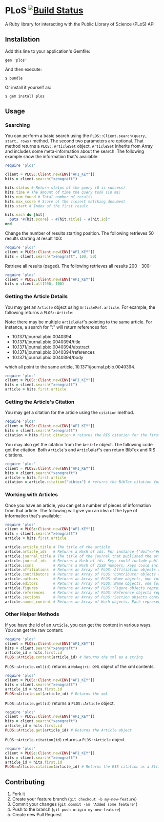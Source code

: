 # PLoS [![Build Status](https://travis-ci.org/cpetersen/plos.png?branch=master)](https://travis-ci.org/cpetersen/plos)

A Ruby library for interacting with the Public Library of Science (PLoS) API

## Installation

Add this line to your application's Gemfile:

    gem 'plos'

And then execute:

    $ bundle

Or install it yourself as:

    $ gem install plos

## Usage

### Searching

You can perform a basic search using the ```PLOS::Client.search(query, start, rows)``` method. The second two parameters are optional. That method returns a ```PLOS::ArticleSet``` object. ```ArticleSet``` inherits from Array and includes some meta-information about the search. The following example show the information that's available:

```ruby
require 'plos'

client = PLOS::Client.new(ENV["API_KEY"])
hits = client.search("xenograft")

hits.status # Return status of the query (0 is success)
hits.time # The amount of time the query took (in ms)
hits.num_found # Total number of results
hits.max_score # Score of the closest matching document
hits.start # Index of the first result

hits.each do |hit|
  puts "#{hit.score} - #{hit.title} - #{hit.id}"
end
```

Change the number of results starting position. The following retrieves 50 results starting at result 100:

```ruby
require 'plos'
client = PLOS::Client.new(ENV["API_KEY"])
hits = client.search("xenograft", 100, 50)
```

Retrieve all results (paged). The following retrieves all results 200 - 300:

```ruby
require 'plos'
client = PLOS::Client.new(ENV["API_KEY"])
hits = client.all(200, 100)
```

### Getting the Article Details

You may get an ```Article``` object using ```ArticleRef.article```. For example, the following returns a ```PLOS::Article```:

Note: there may be multiple ```ArticleRef```'s pointing to the same article. For instance, a search for "*:*" will return references for:

 * 10.1371/journal.pbio.0040394
 * 10.1371/journal.pbio.0040394/title
 * 10.1371/journal.pbio.0040394/abstract
 * 10.1371/journal.pbio.0040394/references
 * 10.1371/journal.pbio.0040394/body

which all point to the same article, 10.1371/journal.pbio.0040394.

```ruby
require 'plos'
client = PLOS::Client.new(ENV["API_KEY"])
hits = client.search("xenograft")
article = hits.first.article
```

### Getting the Article's Citation

You may get a citation for the article using the ```citation``` method.

```ruby
require 'plos'
client = PLOS::Client.new(ENV["API_KEY"])
hits = client.search("xenograft")
citation = hits.first.citation # returns the RIS citation for the first ArticleRef
```

You may also get the citation from the ```Article``` object. The following code get the citation. Both ```Article```'s and ```ArticleRef```'s can return BibTex and RIS citations.

```ruby
require 'plos'
client = PLOS::Client.new(ENV["API_KEY"])
hits = client.search("xenograft")
article = hits.first.article
citation = article.citation("bibtex") # returns the BibTex citation for the Article
```

### Working with Articles

Once you have an article, you can get a number of pieces of information from that article. The following will give you an idea of the type of information that's available:

```ruby
require 'plos'
client = PLOS::Client.new(ENV["API_KEY"])
hits = client.search("xenograft")
article = hits.first.article

article.article_title # The title of the article
article.article_ids   # Returns a Hash of ids. For instance {"doi"=>"##.###/journal.pxxx.###", "publisher-id"=>"###-ABC-###"} 
article.journal_title # The title of the journal that published the article
article.journal_ids   # Returns a Hash of ids. Keys could include publisher-id, publisher, allenpress-id, nlm-ta, pmc, etc.
article.issns         # Returns a Hash of ISSN numbers, keys could include ppub or epub among others.
article.affiliations  # Returns an Array of PLOS::Affiliation objects representing the organizations involved in this research.
article.contributors  # Returns an Array of PLOS::Contributor objects representing all the people involved in this research, including authors and editors.
article.authors       # Returns an Array of PLOS::Name objects, one for each author of this research
article.editors       # Returns an Array of PLOS::Name objects, one for each editor of this research
article.figures       # Returns an Array of PLOS::Figure objects representing the figures in this article.
article.references    # Returns an Array of PLOS::Reference objects representing all the articles this article references.
article.sections      # Returns an Array of PLOS::Section objects containing the actual content of the article.
article.named_content # Returns an Array of Hash objects. Each representing a piece of "named-content". Named content is often used to separate genes from other text.
```

### Other Helper Methods

If you have the id of an ```Article```, you can get the content in various ways. You can get the raw content:

```ruby
require 'plos'
client = PLOS::Client.new(ENV["API_KEY"])
hits = client.search("xenograft")
article_id = hits.first.id
PLOS::Article.content(article_id) # Returns the xml as a string
```

```PLOS::Article.xml(id)``` returns a ```Nokogiri::XML``` object of the xml contents.

```ruby
require 'plos'
client = PLOS::Client.new(ENV["API_KEY"])
hits = client.search("xenograft")
article_id = hits.first.id
PLOS::Article.xml(article_id) # Returns the xml
```

```PLOS::Article.get(id)``` returns a ```PLOS::Article``` object.

```ruby
require 'plos'
client = PLOS::Client.new(ENV["API_KEY"])
hits = client.search("xenograft")
article_id = hits.first.id
PLOS::Article.get(article_id) # Returns the Article object
```

```PLOS::Article.citation(id)``` returns a ```PLOS::Article``` object.

```ruby
require 'plos'
client = PLOS::Client.new(ENV["API_KEY"])
hits = client.search("xenograft")
article_id = hits.first.id
PLOS::Article.citation(article_id) # Returns the RIS citation as a String (could pass "BibTex" as the second parameter to get the BibTex format)
```

## Contributing

1. Fork it
2. Create your feature branch (`git checkout -b my-new-feature`)
3. Commit your changes (`git commit -am 'Added some feature'`)
4. Push to the branch (`git push origin my-new-feature`)
5. Create new Pull Request
